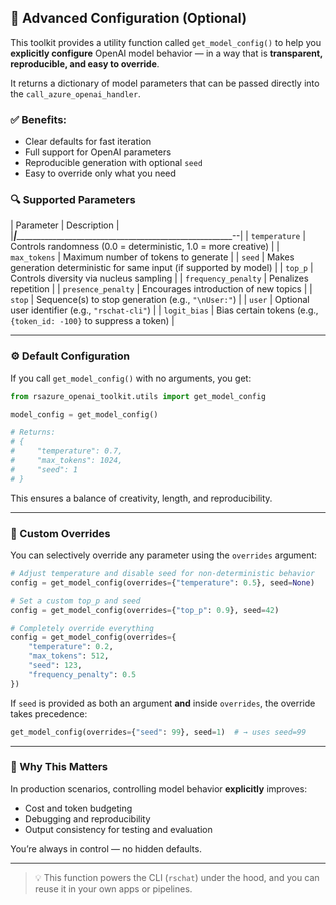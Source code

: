 ## 🔧 Advanced Configuration (Optional)

This toolkit provides a utility function called `get_model_config()` to help you **explicitly configure** OpenAI model behavior — in a way that is **transparent, reproducible, and easy to override**.

It returns a dictionary of model parameters that can be passed directly into the `call_azure_openai_handler`.

### ✅ Benefits:
- Clear defaults for fast iteration
- Full support for OpenAI parameters
- Reproducible generation with optional `seed`
- Easy to override only what you need

### 🔍 Supported Parameters

| Parameter           | Description                                                                 |
|_____________________|___________________________________________________________________________--|
| `temperature`       | Controls randomness (0.0 = deterministic, 1.0 = more creative)              |
| `max_tokens`        | Maximum number of tokens to generate                                        |
| `seed`              | Makes generation deterministic for same input (if supported by model)       |
| `top_p`             | Controls diversity via nucleus sampling                                     |
| `frequency_penalty` | Penalizes repetition                                                        |
| `presence_penalty`  | Encourages introduction of new topics                                       |
| `stop`              | Sequence(s) to stop generation (e.g., `"\nUser:"`)                          |
| `user`              | Optional user identifier (e.g., `"rschat-cli"`)                             |
| `logit_bias`        | Bias certain tokens (e.g., `{token_id: -100}` to suppress a token)          |
___

### ⚙️ Default Configuration

If you call `get_model_config()` with no arguments, you get:

```python
from rsazure_openai_toolkit.utils import get_model_config

model_config = get_model_config()

# Returns:
# {
#     "temperature": 0.7,
#     "max_tokens": 1024,
#     "seed": 1
# }
```

This ensures a balance of creativity, length, and reproducibility.
___

### 🧩 Custom Overrides

You can selectively override any parameter using the `overrides` argument:

```python
# Adjust temperature and disable seed for non-deterministic behavior
config = get_model_config(overrides={"temperature": 0.5}, seed=None)

# Set a custom top_p and seed
config = get_model_config(overrides={"top_p": 0.9}, seed=42)

# Completely override everything
config = get_model_config(overrides={
    "temperature": 0.2,
    "max_tokens": 512,
    "seed": 123,
    "frequency_penalty": 0.5
})
```

If `seed` is provided as both an argument **and** inside `overrides`, the override takes precedence:

```python
get_model_config(overrides={"seed": 99}, seed=1)  # → uses seed=99
```
___

### 🔄 Why This Matters

In production scenarios, controlling model behavior **explicitly** improves:

- Cost and token budgeting
- Debugging and reproducibility
- Output consistency for testing and evaluation

You’re always in control — no hidden defaults.
___

> 💡 This function powers the CLI (`rschat`) under the hood, and you can reuse it in your own apps or pipelines.
